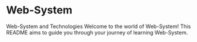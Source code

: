 # Web-System
Web-System and Technologies 
Welcome to the world of Web-System! This README aims to guide you through your journey of learning Web-System.
